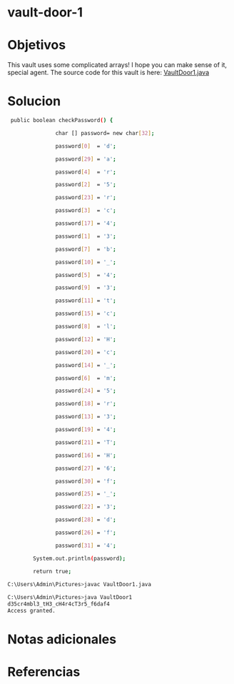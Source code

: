 # vault-door-1
# Objetivos
This vault uses some complicated arrays! I hope you can make sense of it, special agent. The source code for this vault is here: [VaultDoor1.java](https://jupiter.challenges.picoctf.org/static/87e103a8db01087de9ccf5a7a022ddf8/VaultDoor1.java)
# Solucion
```bash
 public boolean checkPassword() {

               char [] password= new char[32];

               password[0]  = 'd';

               password[29] = 'a';

               password[4]  = 'r';

               password[2]  = '5';

               password[23] = 'r';

               password[3]  = 'c';

               password[17] = '4';

               password[1]  = '3';

               password[7]  = 'b';

               password[10] = '_';

               password[5]  = '4';

               password[9]  = '3';

               password[11] = 't';

               password[15] = 'c';

               password[8]  = 'l';

               password[12] = 'H';

               password[20] = 'c';

               password[14] = '_';

               password[6]  = 'm';

               password[24] = '5';

               password[18] = 'r';

               password[13] = '3';

               password[19] = '4';

               password[21] = 'T';

               password[16] = 'H';

               password[27] = '6';

               password[30] = 'f';

               password[25] = '_';

               password[22] = '3';

               password[28] = 'd';

               password[26] = 'f';

               password[31] = '4';

        System.out.println(password);

        return true;
        
C:\Users\Admin\Pictures>javac VaultDoor1.java

C:\Users\Admin\Pictures>java VaultDoor1
d35cr4mbl3_tH3_cH4r4cT3r5_f6daf4
Access granted.
```

# Notas adicionales

# Referencias
